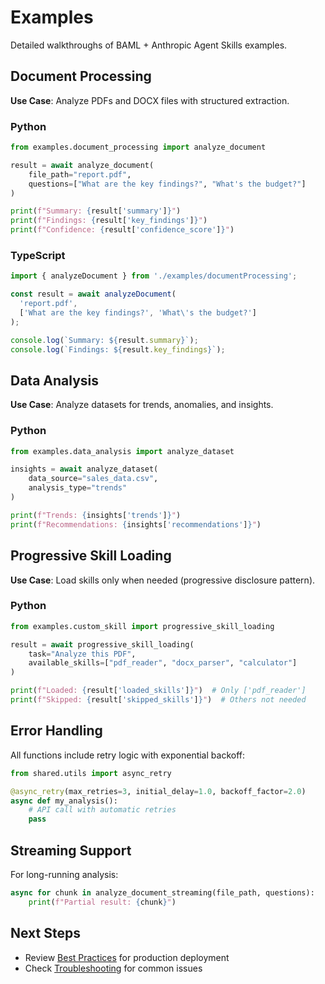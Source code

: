 # Examples

Detailed walkthroughs of BAML + Anthropic Agent Skills examples.

## Document Processing

**Use Case**: Analyze PDFs and DOCX files with structured extraction.

### Python

```python
from examples.document_processing import analyze_document

result = await analyze_document(
    file_path="report.pdf",
    questions=["What are the key findings?", "What's the budget?"]
)

print(f"Summary: {result['summary']}")
print(f"Findings: {result['key_findings']}")
print(f"Confidence: {result['confidence_score']}")
```

### TypeScript

```typescript
import { analyzeDocument } from './examples/documentProcessing';

const result = await analyzeDocument(
  'report.pdf',
  ['What are the key findings?', 'What\'s the budget?']
);

console.log(`Summary: ${result.summary}`);
console.log(`Findings: ${result.key_findings}`);
```

## Data Analysis

**Use Case**: Analyze datasets for trends, anomalies, and insights.

### Python

```python
from examples.data_analysis import analyze_dataset

insights = await analyze_dataset(
    data_source="sales_data.csv",
    analysis_type="trends"
)

print(f"Trends: {insights['trends']}")
print(f"Recommendations: {insights['recommendations']}")
```

## Progressive Skill Loading

**Use Case**: Load skills only when needed (progressive disclosure pattern).

### Python

```python
from examples.custom_skill import progressive_skill_loading

result = await progressive_skill_loading(
    task="Analyze this PDF",
    available_skills=["pdf_reader", "docx_parser", "calculator"]
)

print(f"Loaded: {result['loaded_skills']}")  # Only ['pdf_reader']
print(f"Skipped: {result['skipped_skills']}")  # Others not needed
```

## Error Handling

All functions include retry logic with exponential backoff:

```python
from shared.utils import async_retry

@async_retry(max_retries=3, initial_delay=1.0, backoff_factor=2.0)
async def my_analysis():
    # API call with automatic retries
    pass
```

## Streaming Support

For long-running analysis:

```python
async for chunk in analyze_document_streaming(file_path, questions):
    print(f"Partial result: {chunk}")
```

## Next Steps

- Review [Best Practices](BEST_PRACTICES.md) for production deployment
- Check [Troubleshooting](TROUBLESHOOTING.md) for common issues
